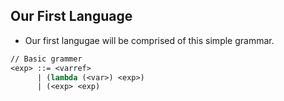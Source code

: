 ## Our First Language

* Our first langugae will be comprised of this simple grammar.

```scheme
// Basic grammer
<exp> ::= <varref>
      | (lambda (<var>) <exp>)
      | (<exp> <exp)
```

